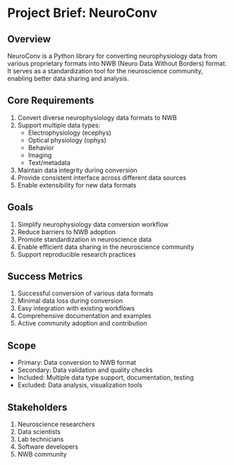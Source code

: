 # Project Brief: NeuroConv

## Overview
NeuroConv is a Python library for converting neurophysiology data from various proprietary formats into NWB (Neuro Data Without Borders) format. It serves as a standardization tool for the neuroscience community, enabling better data sharing and analysis.

## Core Requirements
1. Convert diverse neurophysiology data formats to NWB
2. Support multiple data types:
   - Electrophysiology (ecephys)
   - Optical physiology (ophys)
   - Behavior
   - Imaging
   - Text/metadata
3. Maintain data integrity during conversion
4. Provide consistent interface across different data sources
5. Enable extensibility for new data formats

## Goals
1. Simplify neurophysiology data conversion workflow
2. Reduce barriers to NWB adoption
3. Promote standardization in neuroscience data
4. Enable efficient data sharing in the neuroscience community
5. Support reproducible research practices

## Success Metrics
1. Successful conversion of various data formats
2. Minimal data loss during conversion
3. Easy integration with existing workflows
4. Comprehensive documentation and examples
5. Active community adoption and contribution

## Scope
- Primary: Data conversion to NWB format
- Secondary: Data validation and quality checks
- Included: Multiple data type support, documentation, testing
- Excluded: Data analysis, visualization tools

## Stakeholders
1. Neuroscience researchers
2. Data scientists
3. Lab technicians
4. Software developers
5. NWB community
